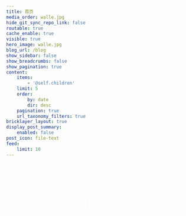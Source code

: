 ```yaml
---
title: 首页
media_order: walle.jpg
hide_git_sync_repo_link: false
routable: true
cache_enable: true
visible: true
hero_image: walle.jpg
blog_url: /blog
show_sidebar: false
show_breadcrumbs: false
show_pagination: true
content:
    items:
        - '@self.children'
    limit: 5
    order:
        by: date
        dir: desc
    pagination: true
    url_taxonomy_filters: true
bricklayer_layout: true
display_post_summary:
    enabled: false
post_icon: file-text
feed:
    limit: 10
---
```


<font size="8" face="arial" color="white">用数学去解释程序，用程序去验证数学！</font>